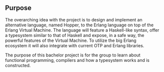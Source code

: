 ## Purpose

The overarching idea with the project is to design and implement an alternative language, named Hopper, to the Erlang language on top of the Erlang Virtual Machine. The language will feature a Haskell-like syntax, offer a typesystem similar to that of Haskell and expose, in a safe way, the powerful features of the Virtual Machine. To utilize the big Erlang ecosystem it will also integrate with current OTP and Erlang libraries. 

The purpose of this bachelor project is for the group to learn about functional programming, compilers and how a typesystem works and is constructed. 
